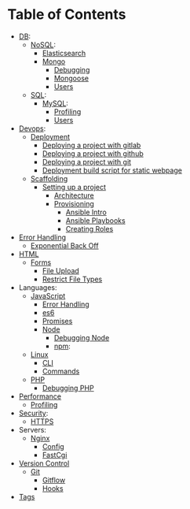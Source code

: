 # Table of Contents

* [DB](/tags.md#db):
    * [NoSQL](/tags.md#nosql):
        * [Elasticsearch](/db/nosql/elasticsearch/README.md)
        * [Mongo](/db/nosql/mongo/README.md)
            * [Debugging](/db/nosql/mongo/debugging/README.md)
            * [Mongoose](/db/nosql/mongo/mongoose/README.md)
            * [Users](/db/nosql/mongo/users/README.md)
    * [SQL](/tags.md#sql):
        * [MySQL](tags.md#mysql):
            * [Profiling](/db/sql/mysql/profiling/README.md)
            * [Users](/db/sql/mysql/users/README.md)
* [Devops](/tags.md#devops):    
    * [Deployment](/devops/deployment/README.md)
        * [Deploying a project with gitlab](/devops/deployment/gitlab/README.md)
        * [Deploying a project with github](/devops/deployment/github/README.md)
        * [Deploying a project with git](/devops/deployment/git/README.md)
        * [Deployment build script for static webpage](/devops/deployment/build/README.md)
    * [Scaffolding](/tags.md#scaffolding)
        * [Setting up a project](/devops/scaffolding/project-setup/README.md)
            * [Architecture](/devops/scaffolding/project-setup/architecture/README.md)
            * [Provisioning](/devops/scaffolding/project-setup/provisioning/README.md)
                * [Ansible Intro](/devops/scaffolding/project-setup/provisioning/ansible/README.md)
                * [Ansible Playbooks](/devops/scaffolding/project-setup/provisioning/ansible/playbooks/README.md)
                * [Creating Roles](/devops/scaffolding/project-setup/provisioning/ansible/roles/README.md)
* [Error Handling](tags.md#error-handling) 
    * [Exponential Back Off](/error-handling/exponential-backoff/README.md)
* [HTML](/tags.md#html)
    * [Forms](/tags.md#forms)
        * [File Upload](/html/forms/file-upload/README.md)
        * [Restrict File Types](/html/forms/restrict-file-types/README.md)
* Languages:
    * [JavaScript](/tags.md#javascript)
        * [Error Handling](/languages/javascript/error-handling/README.md)
        * [es6](/languages/javascript/es6/README.md)
        * [Promises](/languages/javascript/promises/README.md)
        * [Node](/languages/javascript/node/README.md)
            * [Debugging Node](/languages/javascript/node/debugging/README.md)
            * [npm](/languages/javascript/node/npm/README.md):
    * [Linux](/tags.md#linux)
        * [CLI](/languages/linux/cli/README.md)
        * [Commands](/languages/linux/commands/README.md)
    * [PHP](/tags.md#php)    
        * [Debugging PHP](/languages/php/debugging/README.md)
* [Performance](/tags.md#performance)
    * [Profiling](/profiling/README.md)
* [Security](/security/README.md):
    * [HTTPS](/security/HTTPS/README.md)
* Servers:
    * [Nginx](/tags.md#nginx)
        * [Config](/servers/nginx/config/README.md)
        * [FastCgi](/servers/fastcgi/README.md)
* [Version Control](/version-control/README.md)
   * [Git](/tags.md#git)
        * [Gitflow](/version-control/git/gitflow/README.md)
        * [Hooks](/version-control/git/hooks/README.md)
* [Tags](tags.md)
